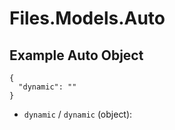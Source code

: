 # Files.Models.Auto

## Example Auto Object

```
{
  "dynamic": ""
}
```

* `dynamic` / `dynamic`  (object): 
